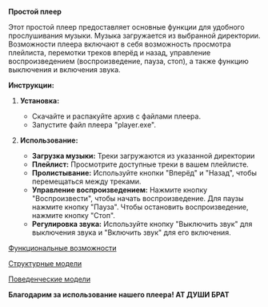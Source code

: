 **Простой плеер**

Этот простой плеер предоставляет основные функции для удобного прослушивания музыки. Музыка загружается из выбранной директории. Возможности плеера включают в себя возможность просмотра плейлиста, перемотки треков вперёд и назад, управление воспроизведением (воспроизведение, пауза, стоп), а также функцию выключения и включения звука.

**Инструкции:**

1. **Установка:**
   - Скачайте и распакуйте архив с файлами плеера.
   - Запустите файл плеера "player.exe".

2. **Использование:**
   - **Загрузка музыки:** Треки загружаются из указанной директории
   - **Плейлист:** Просмотрите доступные треки в вашем плейлисте.
   - **Пролистывание:** Используйте кнопки "Вперёд" и "Назад", чтобы перемещаться между треками.
   - **Управление воспроизведением:** Нажмите кнопку "Воспроизвести", чтобы начать воспроизведение. Для паузы нажмите кнопку "Пауза". Чтобы остановить воспроизведение, нажмите кнопку "Стоп".
   - **Регулировка звука:** Используйте кнопку "Выключить звук" для выключения звука и "Включить звук" для его включения.

[Функциональные возможности](https://github.com/drdSchwarzenMagie/igaveup/blob/main/docs/functions.md)

[Структурные модели](https://github.com/drdSchwarzenMagie/igaveup/blob/main/docs/struct.md)

[Поведенческие модели](https://github.com/drdSchwarzenMagie/igaveup/blob/main/docs/behavior.md)

**Благодарим за использование нашего плеера! АТ ДУШИ БРАТ**
